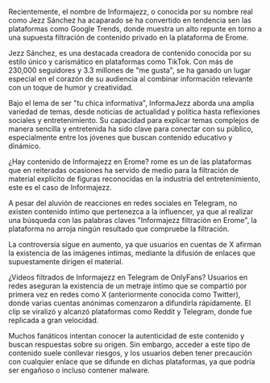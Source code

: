 Recientemente, el nombre de Informajezz, o conocida por su nombre real como Jezz Sánchez ha acaparado se ha convertido en tendencia sen las plataformas como Google Trends, donde muestra un alto repunte en torno a una supuesta filtración de contenido privado en la plataforma de Erome.

Jezz Sánchez, es una destacada creadora de contenido conocida por su estilo único y carismático en plataformas como TikTok. Con más de 230,000 seguidores y 3.3 millones de "me gusta", se ha ganado un lugar especial en el corazón de su audiencia al combinar información relevante con un toque de humor y creatividad.

Bajo el lema de ser "tu chica informativa", InformaJezz aborda una amplia variedad de temas, desde noticias de actualidad y política hasta reflexiones sociales y entretenimiento. Su capacidad para explicar temas complejos de manera sencilla y entretenida ha sido clave para conectar con su público, especialmente entre los jóvenes que buscan contenido educativo y dinámico.



¿Hay contenido de Informajezz en Erome?
rome es un de las plataformas que en reiteradas ocasiones ha servido de medio para la filtración de material explícito de figuras reconocidas en la industria del entretenimiento, este es el caso de Informajezz.


A pesar del aluvión de reacciones en redes sociales en Telegram, no existen contenido íntimo que pertenezca a la influencer, ya que al realizar una búsqueda con las palabras claves "Informajezz filtración en Erome", la plataforma no arroja ningún resultado que compruebe la filtración.

La controversia sigue en aumento, ya que usuarios en cuentas de X afirman la existencia de las imágenes intimas, mediante la difusión de enlaces que supuestamente dirigen el material.

¿Videos filtrados de Informajezz en Telegram de OnlyFans?
Usuarios en redes aseguran la existencia de un metraje íntimo que se compartió por primera vez en redes como X (anteriormente conocida como Twitter), donde varias cuentas anónimas comenzaron a difundirla rápidamente. El clip se viralizó y alcanzó plataformas como Reddit y Telegram, donde fue replicada a gran velocidad.

Muchos fanáticos intentan conocer la autenticidad de este contenido y buscan respuestas sobre su origen. Sin embargo, acceder a este tipo de contenido suele conllevar riesgos, y los usuarios deben tener precaución con cualquier enlace que se difunde en dichas plataformas, ya que podría ser engañoso o incluso contener malware.
